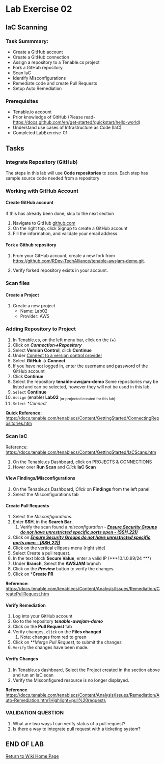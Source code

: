 # Lab Exercise 02

## IaC Scanning

### Task Summmary:

- Create a GitHub account
- Create a GitHub connection
- Assign a repository to a Tenable.cs project
- Fork a GitHub repository
- Scan IaC
- Identify Misconfigurations
- Remediate code and create Pull Requests
- Setup Auto Remediation

### Prerequisites
- Tenable.io account
- Prior knowledge of GitHub (Please read- https://docs.github.com/en/get-started/quickstart/hello-world)
- Understand use cases of Infrastructure as Code (IaC)
- Completed LabExercise-01.

## Tasks

### Integrate Repository (GitHub)

The steps in this lab will use **Code repositories** to scan.
Each step has sample source code needed from a repository

###  Working with GitHub Account

#### Create GitHub account

If this has already been done, skip to the next section

1. Navigate to GitHub <a href="http://github.com" target="_blank" rel="nofollow noopener noreferrer">github.com</a>
1. On the right top, click Signup to create a GitHub account
1. Fill the information, and validate your email address

#### Fork a Github repository

1.  From your GitHub account, create a new fork from https://github.com/RDev-TechAlliance/tenable-awsjam-demo.git.

1.  Verify forked repository exists in your account.

### Scan files

#### Create a Project

1.  Create a new project
    - Name:  Lab02
    - Provider: AWS

### Adding Repository to Project

1.  In Tenable.cs, on the left menu bar, click on the (+)
1.  Click on ***Connection->Repository***
1.  Select **Version Control**, click **Continue**
1.  Under <u>Connect to a version control provider</u>  
  1.  Select **GitHub -> Connect** 
  1.  If you have not logged in, enter the username and password of the GitHub account
  1.  Click **Continue**
1.  Select the repository **tenable-awsjam-demo**
Some repositories may be listed and can be selected, however they will not be used in this lab.
1.  `Select` **Continue**
1.  `Assign` (enable) **Lab02** <sub>(or projected created for this lab)</sub>
1.  `Select` **Connect*


**Quick Reference:**  https://docs.tenable.com/tenablecs/Content/GettingStarted/ConnectingRepositories.htm


### Scan IaC

Reference:  https://docs.tenable.com/tenablecs/Content/GettingStarted/IaCScans.htm

1.  On the Tenable.cs Dashboard, click on PROJECTS & CONNECTIONS   
2.  Hover over **Run Scan** and *Click* **IaC Scan**

#### View Findings/Misconfigurations

1.  On the Tenable.cs Dashboard, *Click* on **Findings** from the left panel
1.  Select the Misconfigurations tab

####  Create Pull Requests 

1.  Select the *Misconfigurations*.
1.  Enter **SSH**, in the **Search Bar**.
    1.  Verify the scan found a *misconfiguration* - <u>***Ensure Security Groups do not have unrestricted specific ports open - (SSH,22))***</u>
1.  Click on  <u>***Ensure Security Groups do not have unrestricted specific ports open - (SSH,22))***</u>
1.  Click on the vertical ellipses menu (right side)
1.  Select Create a pull request.
1.  In the text block **Secure Value**, enter a valid IP (***10.1.0.99/24 ***)  
1.  Under **Branch**, Select the **AWSJAM** branch 
1.  Click on the ***Preview*** button to verify the changes.
1.  Click on ***Create PR**


**Reference:**  https://docs.tenable.com/tenablecs/Content/Analysis/Issues/Remediation/CreatePullRequest.htm

####  Verify Remediation 

1.  Log into your GitHub account
1.  Go to the repository ***tenable-awsjam-demo***
1.  Click on the **Pull Request** tab
1.  Verify changes, `click` on the **Files changed**
    1.  Note: changes from red to green
1.  Click on ***Merge Pull Request*, to submit the changes
1.  `Verify`  the changes have been made.


####  Verify Changes

1.  In Tenable.cs dashboard, Select the Project created in the section above and run an IaC scan
1.  Verify the Misconfigured resource is no longer displayed.


**Reference**  https://docs.tenable.com/tenablecs/Content/Analysis/Issues/Remediation/Auto-Remediation.htm?Highlight=pull%20requests   


### VALIDATION QUESTION

1.  What are two ways I can verify status of a pull request?
2.  Is there a way to integrate pull request with a ticketing system? 



## END OF LAB

[Return to Wiki Home Page](https://github.com/rickdevera/tenable_immersion_day_labs/wiki)
